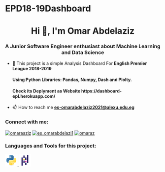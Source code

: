# EPD18-19Dashboard
<h1 align="center">Hi 👋, I'm Omar Abdelaziz</h1>
<h3 align="center">A Junior Software Engineer enthusiast about Machine Learning and Data Science</h3>

- 🔭 This project is a simple Analysis Dashboard For **English Premier League 2018-2019**
   <h4> Using Python Libraries: Pandas, Numpy, Dash and Plolty.</h4>
  <h4> Check its Deplyment as Website  https://dashboard-epl.herokuapp.com/</h4>
  
- 📫 How to reach me **es-omarabdelaziz2021@alexu.edu.eg**

<h3 align="left">Connect with me:</h3>
<p align="left">
<a href="https://linkedin.com/in/omaraaziz" target="blank"><img align="center" src="https://raw.githubusercontent.com/rahuldkjain/github-profile-readme-generator/master/src/images/icons/Social/linked-in-alt.svg" alt="omaraaziz" height="30" width="40" /></a>
<a href="https://www.hackerrank.com/es_omarabdelazi1" target="blank"><img align="center" src="https://raw.githubusercontent.com/rahuldkjain/github-profile-readme-generator/master/src/images/icons/Social/hackerrank.svg" alt="es_omarabdelazi1" height="30" width="40" /></a>
<a href="https://www.leetcode.com/omaraz" target="blank"><img align="center" src="https://raw.githubusercontent.com/rahuldkjain/github-profile-readme-generator/master/src/images/icons/Social/leet-code.svg" alt="omaraz" height="30" width="40" /></a>
</p>

<h3 align="left">Languages and Tools for this project:</h3>
<p align="left"> <a href="https://www.python.org" target="_blank" rel="noreferrer"> <img src="https://raw.githubusercontent.com/devicons/devicon/master/icons/python/python-original.svg" alt="python" width="40" height="40"/> </a> 
<img src="https://raw.githubusercontent.com/devicons/devicon/2ae2a900d2f041da66e950e4d48052658d850630/icons/pandas/pandas-original.svg" alt="pandas" width="40" height="40"/> </a> <a href="https://www.photoshop.com/en" target="_blank" rel="noreferrer"> 
</p>
